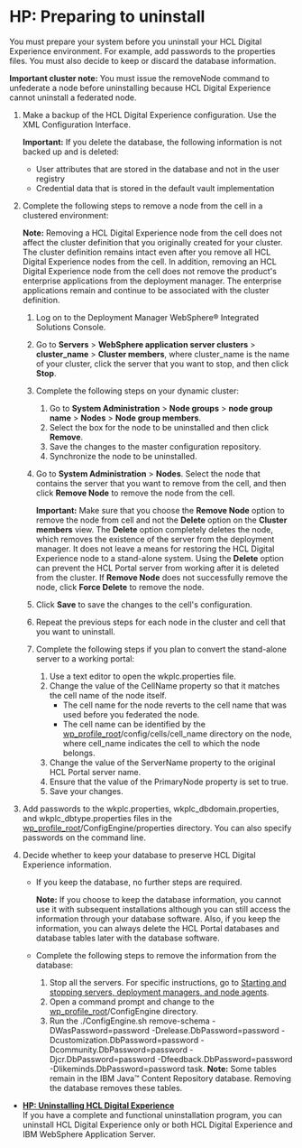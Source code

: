 # HP: Preparing to uninstall

You must prepare your system before you uninstall your HCL Digital Experience environment. For example, add passwords to the properties files. You must also decide to keep or discard the database information.

**Important cluster note:** You must issue the removeNode command to unfederate a node before uninstalling because HCL Digital Experience cannot uninstall a federated node.

1.  Make a backup of the HCL Digital Experience configuration. Use the XML Configuration Interface.

    **Important:** If you delete the database, the following information is not backed up and is deleted:

    -   User attributes that are stored in the database and not in the user registry
    -   Credential data that is stored in the default vault implementation
2.  Complete the following steps to remove a node from the cell in a clustered environment:

    **Note:** Removing a HCL Digital Experience node from the cell does not affect the cluster definition that you originally created for your cluster. The cluster definition remains intact even after you remove all HCL Digital Experience nodes from the cell. In addition, removing an HCL Digital Experience node from the cell does not remove the product's enterprise applications from the deployment manager. The enterprise applications remain and continue to be associated with the cluster definition.

    1.  Log on to the Deployment Manager WebSphere® Integrated Solutions Console.

    2.  Go to **Servers** \> **WebSphere application server clusters** \> **cluster\_name** \> **Cluster members**, where cluster\_name is the name of your cluster, click the server that you want to stop, and then click **Stop**.

    3.  Complete the following steps on your dynamic cluster:

        1.  Go to **System Administration** \> **Node groups** \> **node group name** \> **Nodes** \> **Node group members**.
        2.  Select the box for the node to be uninstalled and then click **Remove**.
        3.  Save the changes to the master configuration repository.
        4.  Synchronize the node to be uninstalled.
    4.  Go to **System Administration** \> **Nodes**. Select the node that contains the server that you want to remove from the cell, and then click **Remove Node** to remove the node from the cell.

        **Important:** Make sure that you choose the **Remove Node** option to remove the node from cell and not the **Delete** option on the **Cluster members** view. The **Delete** option completely deletes the node, which removes the existence of the server from the deployment manager. It does not leave a means for restoring the HCL Digital Experience node to a stand-alone system. Using the **Delete** option can prevent the HCL Portal server from working after it is deleted from the cluster. If **Remove Node** does not successfully remove the node, click **Force Delete** to remove the node.

    5.  Click **Save** to save the changes to the cell's configuration.

    6.  Repeat the previous steps for each node in the cluster and cell that you want to uninstall.

    7.  Complete the following steps if you plan to convert the stand-alone server to a working portal:

        1.  Use a text editor to open the wkplc.properties file.
        2.  Change the value of the CellName property so that it matches the cell name of the node itself.
            -   The cell name for the node reverts to the cell name that was used before you federated the node.
            -   The cell name can be identified by the [wp\_profile\_root](../reference/wpsdirstr.md#wp_profile_root)/config/cells/cell\_name directory on the node, where cell\_name indicates the cell to which the node belongs.
        3.  Change the value of the ServerName property to the original HCL Portal server name.
        4.  Ensure that the value of the PrimaryNode property is set to true.
        5.  Save your changes.
3.  Add passwords to the wkplc.properties, wkplc\_dbdomain.properties, and wkplc\_dbtype.properties files in the [wp\_profile\_root](../reference/wpsdirstr.md#wp_profile_root)/ConfigEngine/properties directory. You can also specify passwords on the command line.

4.  Decide whether to keep your database to preserve HCL Digital Experience information.

    -   If you keep the database, no further steps are required.

        **Note:** If you choose to keep the database information, you cannot use it with subsequent installations although you can still access the information through your database software. Also, if you keep the information, you can always delete the HCL Portal databases and database tables later with the database software.

    -   Complete the following steps to remove the information from the database:

        1.  Stop all the servers. For specific instructions, go to [Starting and stopping servers, deployment managers, and node agents](../admin-system/stopstart.md).
        2.  Open a command prompt and change to the [wp\_profile\_root](../reference/wpsdirstr.md#wp_profile_root)/ConfigEngine directory.
        3.  Run the ./ConfigEngine.sh remove-schema -DWasPassword=password -Drelease.DbPassword=password -Dcustomization.DbPassword=password -Dcommunity.DbPassword=password -Djcr.DbPassword=password -Dfeedback.DbPassword=password -Dlikeminds.DbPassword=password task.
        **Note:** Some tables remain in the IBM Java™ Content Repository database. Removing the database removes these tables.


-   **[HP: Uninstalling HCL Digital Experience](../install/uninst_portal-HP.md)**  
If you have a complete and functional uninstallation program, you can uninstall HCL Digital Experience only or both HCL Digital Experience and IBM WebSphere Application Server.


